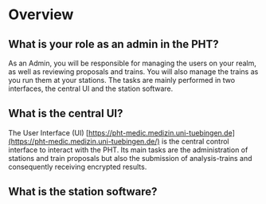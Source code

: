 # Overview

## What is your role as an admin in the PHT?

As an Admin, you will be responsible for managing the users on your realm, as well as reviewing proposals and trains. You will also manage the trains as you run them at your stations. 
The tasks are mainly performed in two interfaces, the central UI and the station software. 

## What is the central UI?

The User Interface (UI) [https://pht-medic.medizin.uni-tuebingen.de](https://pht-medic.medizin.uni-tuebingen.de/) is the central control interface 
to interact with the PHT. Its main tasks are the administration of stations and train proposals
but also the submission of analysis-trains and consequently receiving encrypted results.

## What is the station software?


